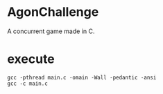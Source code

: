 # AgonChallenge
A concurrent game made in C. 

# execute  

```
gcc -pthread main.c -omain -Wall -pedantic -ansi
gcc -c main.c
```
